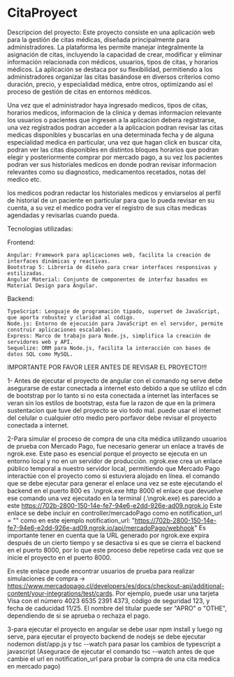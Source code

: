# CitaProyect

Descripcion del proyecto:
Este proyecto consiste en una aplicación web para la gestión de citas médicas, diseñada principalmente para administradores. La plataforma les permite manejar integralmente la asignación de citas, incluyendo la capacidad de crear, modificar y eliminar información relacionada con médicos, usuarios, tipos de citas, y horarios médicos. La aplicación se destaca por su flexibilidad, permitiendo a los administradores organizar las citas basándose en diversos criterios como duración, precio, y especialidad médica, entre otros, optimizando así el proceso de gestión de citas en entornos médicos.

Una vez que el administrador haya ingresado medicos, tipos de citas, horarios medicos, informacion de la clinica y demas informacion relevante los usuarios o pacientes que ingresen a la aplicacion debera registrarse, una vez registrados podran acceder a la aplicacion podran revisar las citas medicas disponibles y buscarlas en una determinada fecha y de alguna especialidad medica en particular, una vez que hagan click en buscar cita, podran ver las citas disponibles en distintos bloques horarios que podran elegir y posteriormente comprar por mercado pago, a su vez los pacientes podran ver sus historiales medicos en donde podran revisar informacion relevantes como su diagnostico, medicamentos recetados, notas del medico etc.

los medicos podran redactar los historiales medicos y enviarselos al perfil de historial de un paciente en particular para que lo pueda revisar en su cuenta, a su vez el medico podra ver el registro de sus citas medicas agendadas y revisarlas cuando pueda.


Tecnologias utilizadas:

Frontend:

    Angular: Framework para aplicaciones web, facilita la creación de interfaces dinámicas y reactivas.
    Bootstrap 5: Librería de diseño para crear interfaces responsivas y estilizadas.
    Angular Material: Conjunto de componentes de interfaz basados en Material Design para Angular.

Backend:

    TypeScript: Lenguaje de programación tipado, superset de JavaScript, que aporta robustez y claridad al código.
    Node.js: Entorno de ejecución para JavaScript en el servidor, permite construir aplicaciones escalables.
    Express: Marco de trabajo para Node.js, simplifica la creación de servidores web y API.
    Sequelize: ORM para Node.js, facilita la interacción con bases de datos SQL como MySQL.


 IMPORTANTE POR FAVOR LEER ANTES DE REVISAR EL PROYECTO!!!

1- Antes de ejecutar el proyecto de angular con el comando ng serve  debe asegurarse de estar conectada a internet esto debido a que se utilizo el cdn de bootstrap por lo tanto si no esta conectada a internet
las interfaces se veran sin los estilos de bootstrap, esta fue la razon de que en la primera sustentacion que tuve  del proyecto se vio todo mal.
puede usar el internet del celular o cualquier otro medio pero porfavor debe revisar el proyecto conectada a internet.

2-Para simular el proceso de compra de una cita médica utilizando usuarios de prueba con Mercado Pago, fue necesario generar un enlace a 
través de ngrok.exe. Este paso es esencial porque el proyecto se ejecuta en un entorno local y no en un servidor de producción. ngrok.exe crea un enlace público temporal a nuestro
servidor local, permitiendo que Mercado Pago interactúe con el proyecto como si estuviera alojado en línea. 
el comando que se debe ejecutar para generar el enlace una vez se este ejecutando el backend en el puerto 800 es .\ngrok.exe http 8000
el enlace que devuelve ese comando una vez ejecutado en la terminal (.\ngrok.exe) es parecido a este https://702b-2800-150-14e-fe7-94e6-e2dd-926e-ad09.ngrok.io
Este enlace se debe incluir en controller/mercadoPago como en notification_url = "" como en este ejemplo notification_url: "https://702b-2800-150-14e-fe7-94e6-e2dd-926e-ad09.ngrok.io/api/mercadoPago/webhook"
Es importante tener en cuenta que la URL generado por ngrok.exe expira después de un cierto tiempo y se desactiva si es que se cierra el backend en el puerto 8000, por lo que este proceso 
debe repetirse cada vez que se inicie el proyecto en el puerto 8000.

En este enlace puede encontrar usuarios de prueba para realizar simulaciones de compra -> https://www.mercadopago.cl/developers/es/docs/checkout-api/additional-content/your-integrations/test/cards.
Por ejemplo, puede usar una tarjeta Visa con el número 4023 6535 2391 4373, código de seguridad 123, y 
fecha de caducidad 11/25. El nombre del titular puede ser "APRO" o "OTHE", dependiendo de si se aprueba o rechaza el pago.

3-para ejecutar el proyecto en angular se debe usar npm install y luego ng serve, para ejecutar el proyecto backend de nodejs se debe ejecutar nodemon dist/app.js y tsc --watch para pasar los cambios de typescript a javascript (Asegurace de ejecutar el comando tsc --watch antes de que cambie el url en notification_url para probar la compra de una cita medica en mercado pago)




